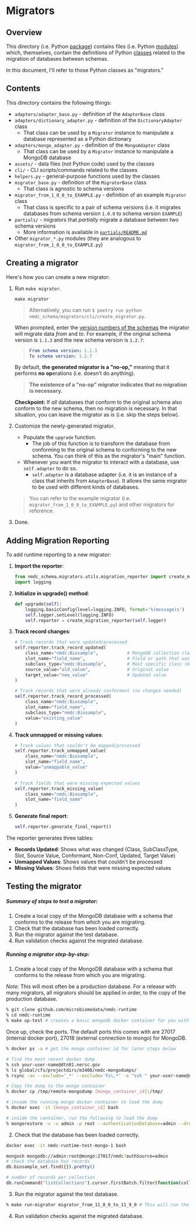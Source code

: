 # Migrators

## Overview

This directory (i.e. Python [package](https://docs.python.org/3/tutorial/modules.html#packages)) contains
files (i.e. Python [modules](https://docs.python.org/3/tutorial/modules.html#modules)) which, themselves, contain
the definitions of Python [classes](https://docs.python.org/3/tutorial/classes.html) related to the migration of
databases between schemas.

In this document, I'll refer to those Python classes as "migrators."

## Contents

This directory contains the following things:

- `adapters/adapter_base.py` - definition of the `AdapterBase` class
- `adapters/dictionary_adapter.py` - definition of the `DictionaryAdapter` class
    - That class can be used by a `Migrator` instance to manipulate a database represented as a Python dictionary
- `adapters/mongo_adapter.py` - definition of the `MongoAdapter` class
    - That class can be used by a `Migrator` instance to manipulate a MongoDB database
- `assets/` - data files (not Python code) used by the classes
- `cli/` - CLI scripts/commands related to the classes
- `helpers.py` - general-purpose functions used by the classes
- `migrator_base.py` - definition of the `MigratorBase` class
    - That class is agnostic to schema versions
- `migrator_from_1_0_0_to_EXAMPLE.py` - definition of an example `Migrator` class
    - That class is specific to a pair of schema versions
      (i.e. it migrates databases from schema version `1.0.0` to schema version `EXAMPLE`)
- `partials/` - migrators that _partially_ migrate a database between two schema versions
    - More information is available in [`partials/README.md`](./partials/README.md)
- Other `migrator_*.py` modules (they are analogous to `migrator_from_1_0_0_to_EXAMPLE.py`)

## Creating a migrator

Here's how you can create a new migrator:

1. Run `make migrator`.
    ```shell
    make migrator
    ```
    > Alternatively, you can run `$ poetry run python nmdc_schema/migrators/cli/create_migrator.py`.
   
    When prompted, enter the [version numbers of the schemas](../../CHANGELOG.md) the migrator will migrate
    data _from_ and _to_. For example, if the original schema version is `1.1.3` and the new schema version is `1.2.7`:
    > ```yaml
    > From schema version: 1.1.3
    > To schema version: 1.2.7
    > ```

    By default, **the generated migrator is a "no-op,"** meaning that it performs **no** **op**erations (i.e. doesn't do
    anything).

    > **The existence of a "no-op" migrator indicates that no migration is necessary.**

    **Checkpoint:** If _all_ databases that conform to the original schema also conform to the new schema,
    then no migration is necessary. In that situation, you can leave the migrator as is (i.e. skip the steps below).
2. Customize the newly-generated migrator.
    - Populate the `upgrade` function.
        - The job of this function is to transform the database from conforming to the original schema to conforming to
          the new schema. You can think of this as the migrator's "main" function.
    - Whenever you want the migrator to interact with a database, use `self.adapter` to do so.
        - `self.adapter` is a database adapter (i.e. it is an instance of a class that inherits from `AdapterBase`).
          It allows the same migrator to be used with different kinds of databases.

   > You can refer to the example migrator (i.e. `migrator_from_1_0_0_to_EXAMPLE.py`) and other migrators for reference.
3. Done.

## Adding Migration Reporting

To add runtime reporting to a new migrator:

1. **Import the reporter**:
   ```python
   from nmdc_schema.migrators.utils.migration_reporter import create_migration_reporter
   import logging
   ```

2. **Initialize in upgrade() method**:
   ```python
   def upgrade(self):
       logging.basicConfig(level=logging.INFO, format='%(message)s')
       self.logger.setLevel(logging.INFO)
       self.reporter = create_migration_reporter(self.logger)
   ```

3. **Track record changes**:
   ```python
   # Track records that were updated/processed
   self.reporter.track_record_updated(
       class_name="nmdc:Biosample",           # MongoDB collection class
       slot_name="field_name",                # Field or path that was updated
       subclass_type="nmdc:Biosample",        # Most specific class (may be nested)
       source_value="old_value",              # Original value
       target_value="new_value"               # Updated value
   )
   
   # Track records that were already conformant (no changes needed)
   self.reporter.track_record_processed(
       class_name="nmdc:Biosample",
       slot_name="field_name", 
       subclass_type="nmdc:Biosample",
       value="existing_value"
   )
   ```

4. **Track unmapped or missing values**:
   ```python
   # Track values that couldn't be mapped/processed
   self.reporter.track_unmapped_value(
       class_name="nmdc:Biosample",
       slot_name="field_name",
       value="unmappable_value"
   )
   
   # Track fields that were missing expected values
   self.reporter.track_missing_value(
       class_name="nmdc:Biosample", 
       slot_name="field_name"
   )
   ```

5. **Generate final report**:
   ```python
   self.reporter.generate_final_report()
   ```

The reporter generates three tables:
- **Records Updated**: Shows what was changed (Class, SubClassType, Slot, Source Value, Conformant, Non-Conf, Updated, Target Value)
- **Unmapped Values**: Shows values that couldn't be processed
- **Missing Values**: Shows fields that were missing expected values 

## Testing the migrator

##### Summary of steps to test a migrator:

1. Create a local copy of the MongoDB database with a schema that conforms to the release from which you are migrating.
2. Check that the database has been loaded correctly.
3. Run the migrator against the test database.
4. Run validation checks against the migrated database.

##### Running a migrator step-by-step:

1. Create a local copy of the MongoDB database with a schema that conforms to the release from which you are migrating.

*Note:* This will most often be a production database.  For a release with many migrators, all migrators should be 
applied in order, to the copy of the production database. 

```bash
% git clone github.com/microbiomedata/nmdc-runtime 
% cd nmdc-runtime
% make up-test # creates a basic mongodb docker container for you with prod-ish configuration but no data. 
```
Once up, check the ports.  The default ports this comes with are 27017 (internal docker port), 
27018 (external connection to mongo) for MongoDB.

```bash
% docker ps -a # get the mongo container id for later steps below

# find the most recent docker dump
% ssh your-user-name@dtn01.nersc.gov
% ls global/cfs/projectdirs/m3408/nmdc-mongodumps/  
% rsync -av --exclude='_*' --exclude='fs\.*' -e "ssh " your-user-name@dtn01.nersc.gov:/global/cfs/projectdirs/m3408/nmdc-mongodumps/dump_nmdc-prod_2025-02-10_20-12-02 /tmp/remote-mongodump/nmdc

# Copy the dump to the mongo container
% docker cp /tmp/remote-mongodump [mongo_container_id]:/tmp/

# invade the running mongo docker container to load the dump
% docker exec -it [mongo_container_id] bash

# inside the container, run the following to load the dump
% mongorestore -v -u admin -p root --authenticationDatabase=admin --drop --nsInclude='nmdc.*' --gzip --dir /tmp/remote-mongodump/nmdc/dump_nmdc-prod_2025-02-10_20-12-02/ 
```

2. Check that the database has been loaded correctly.

```bash
docker exec -it nmdc-runtime-test-mongo-1 bash
```

```bash
mongosh mongodb://admin:root@mongo:27017/nmdc?authSource=admin
# check the database has records
db.biosample_set.find({}).pretty()

# number of records per collection
db.runCommand("listCollections").cursor.firstBatch.filter(function(collection) { return !collection.name.startsWith("system.") }).sort(function(a, b) { return a.name.localeCompare(b.name) }).forEach(function(collection) { print(collection.name + ": " +db.getCollection(collection.name).count()) })
```

3. Run the migrator against the test database. 

```bash
% make run-migrator migrator_from_11_8_0_to_11_9_0 # This will run the specified migrator against the test database. 
```

4. Run validation checks against the migrated database.

```bash

```
